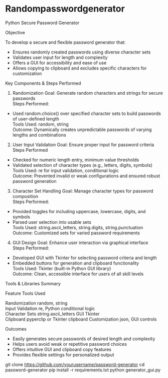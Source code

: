 # Randompasswordgenerator
Python Secure Password Generator


Objective

To develop a secure and flexible password generator that:
- Ensures randomly created passwords using diverse character sets
- Validates user input for length and complexity
- Offers a GUI for accessibility and ease of use
- Allows copying to clipboard and excludes specific characters for customization

 Key Components & Steps Performed

1.  Randomization
Goal: Generate random characters and strings for secure passwords  
Steps Performed:
- Used random.choice() over specified character sets to build passwords of user-defined length  
Tools Used: random, string  
Outcome: Dynamically creates unpredictable passwords of varying lengths and combinations


 2. User Input Validation
Goal: Ensure proper input for password criteria  
Steps Performed
- Checked for numeric length entry, minimum value thresholds
- Validated selection of character types (e.g., letters, digits, symbols)  
Tools Used: re for input validation, conditional logic  
Outcome: Prevented invalid or weak configurations and ensured robust password generation


 3.  Character Set Handling
Goal: Manage character types for password composition  
Steps Performed:
- Provided toggles for including uppercase, lowercase, digits, and symbols
- Parsed user selection into usable sets  
Tools Used: string.ascii_letters, string.digits, string.punctuation  
Outcome: Customized sets for varied password requirements

 4.  GUI Design 
Goal: Enhance user interaction via graphical interface  
Steps Performed:
- Developed GUI with Tkinter for selecting password criteria and length
- Embedded buttons for generation and clipboard functionality  
Tools Used: Tkinter (built-in Python GUI library)  
Outcome: Clean, accessible interface for users of all skill levels



 Tools & Libraries Summary

 Feature                  Tools Used                         

 Randomization           random, string                 
 Input Validation        re, Python conditional logic     
 Character Sets          string.ascii_letters 
 GUI                     Tkinter                          
 Clipboard               pyperclip or Tkinter clipboard
 Customization           json, GUI controls               



 Outcomes

- Easily generates secure passwords of desired length and complexity
- Helps users avoid weak or repetitive password choices
- Offers intuitive GUI and clipboard copy features
- Provides flexible settings for personalized output


git clone https://github.com/yourusername/password-generator
cd password-generator
pip install -r requirements.txt
python generator_gui.py
